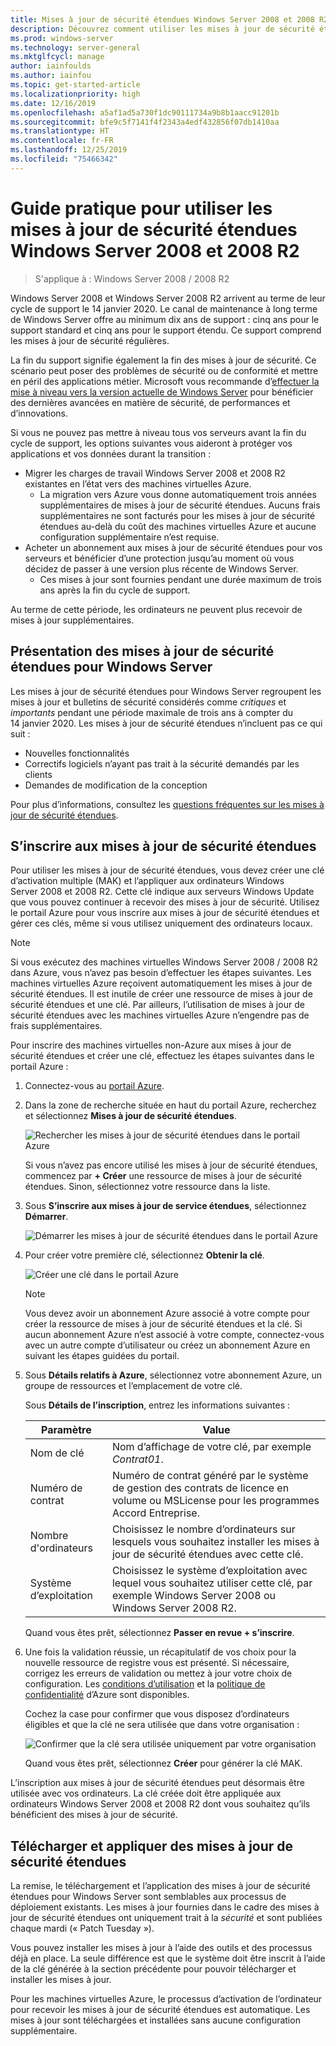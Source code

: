 ```yaml
---
title: Mises à jour de sécurité étendues Windows Server 2008 et 2008 R2
description: Découvrez comment utiliser les mises à jour de sécurité étendues pour Windows Server 2008 et 2008 R2 au terme de leur cycle de support.
ms.prod: windows-server
ms.technology: server-general
ms.mktglfcycl: manage
author: iainfoulds
ms.author: iainfou
ms.topic: get-started-article
ms.localizationpriority: high
ms.date: 12/16/2019
ms.openlocfilehash: a5af1ad5a730f1dc90111734a9b8b1aacc91201b
ms.sourcegitcommit: bfe9c5f7141f4f2343a4edf432856f07db1410aa
ms.translationtype: HT
ms.contentlocale: fr-FR
ms.lasthandoff: 12/25/2019
ms.locfileid: "75466342"
---
```

# <a name="how-to-use-windows-server-2008-and-2008-r2-extended-security-updates-esu"></a>Guide pratique pour utiliser les mises à jour de sécurité étendues Windows Server 2008 et 2008 R2

>S'applique à : Windows Server 2008 / 2008 R2

Windows Server 2008 et Windows Server 2008 R2 arrivent au terme de leur cycle de support le 14 janvier 2020. Le canal de maintenance à long terme de Windows Server offre au minimum dix ans de support : cinq ans pour le support standard et cinq ans pour le support étendu. Ce support comprend les mises à jour de sécurité régulières.

La fin du support signifie également la fin des mises à jour de sécurité. Ce scénario peut poser des problèmes de sécurité ou de conformité et mettre en péril des applications métier. Microsoft vous recommande d’[effectuer la mise à niveau vers la version actuelle de Windows Server](modernize-windows-server-2008.md) pour bénéficier des dernières avancées en matière de sécurité, de performances et d’innovations.

Si vous ne pouvez pas mettre à niveau tous vos serveurs avant la fin du cycle de support, les options suivantes vous aideront à protéger vos applications et vos données durant la transition :

* Migrer les charges de travail Windows Server 2008 et 2008 R2 existantes en l’état vers des machines virtuelles Azure.
    * La migration vers Azure vous donne automatiquement trois années supplémentaires de mises à jour de sécurité étendues. Aucuns frais supplémentaires ne sont facturés pour les mises à jour de sécurité étendues au-delà du coût des machines virtuelles Azure et aucune configuration supplémentaire n’est requise.
* Acheter un abonnement aux mises à jour de sécurité étendues pour vos serveurs et bénéficier d’une protection jusqu’au moment où vous décidez de passer à une version plus récente de Windows Server.
    * Ces mises à jour sont fournies pendant une durée maximum de trois ans après la fin du cycle de support.

Au terme de cette période, les ordinateurs ne peuvent plus recevoir de mises à jour supplémentaires.

## <a name="what-are-extended-security-updates-for-windows-server"></a>Présentation des mises à jour de sécurité étendues pour Windows Server

Les mises à jour de sécurité étendues pour Windows Server regroupent les mises à jour et bulletins de sécurité considérés comme *critiques* et *importants* pendant une période maximale de trois ans à compter du 14 janvier 2020. Les mises à jour de sécurité étendues n’incluent pas ce qui suit :

* Nouvelles fonctionnalités
* Correctifs logiciels n’ayant pas trait à la sécurité demandés par les clients
* Demandes de modification de la conception

Pour plus d’informations, consultez les [questions fréquentes sur les mises à jour de sécurité étendues](https://www.microsoft.com/cloud-platform/extended-security-updates).

## <a name="register-for-extended-security-updates"></a>S’inscrire aux mises à jour de sécurité étendues

Pour utiliser les mises à jour de sécurité étendues, vous devez créer une clé d’activation multiple (MAK) et l’appliquer aux ordinateurs Windows Server 2008 et 2008 R2. Cette clé indique aux serveurs Windows Update que vous pouvez continuer à recevoir des mises à jour de sécurité. Utilisez le portail Azure pour vous inscrire aux mises à jour de sécurité étendues et gérer ces clés, même si vous utilisez uniquement des ordinateurs locaux.

> [!NOTE]
> Si vous exécutez des machines virtuelles Windows Server 2008 / 2008 R2 dans Azure, vous n’avez pas besoin d’effectuer les étapes suivantes. Les machines virtuelles Azure reçoivent automatiquement les mises à jour de sécurité étendues. Il est inutile de créer une ressource de mises à jour de sécurité étendues et une clé. Par ailleurs, l’utilisation de mises à jour de sécurité étendues avec les machines virtuelles Azure n’engendre pas de frais supplémentaires.

Pour inscrire des machines virtuelles non-Azure aux mises à jour de sécurité étendues et créer une clé, effectuez les étapes suivantes dans le portail Azure :

1. Connectez-vous au [portail Azure](https://portal.azure.com/).
1. Dans la zone de recherche située en haut du portail Azure, recherchez et sélectionnez **Mises à jour de sécurité étendues**.

    ![Rechercher les mises à jour de sécurité étendues dans le portail Azure](media/extended-security-updates/esu-portal-search.png)

    Si vous n’avez pas encore utilisé les mises à jour de sécurité étendues, commencez par **+ Créer** une ressource de mises à jour de sécurité étendues. Sinon, sélectionnez votre ressource dans la liste.

1. Sous **S’inscrire aux mises à jour de service étendues**, sélectionnez **Démarrer**.

    ![Démarrer les mises à jour de sécurité étendues dans le portail Azure](media/extended-security-updates/get-started-with-esu.png)

1. Pour créer votre première clé, sélectionnez **Obtenir la clé**.

    ![Créer une clé dans le portail Azure](media/extended-security-updates/get-key.png)

    > [!NOTE]
    > Vous devez avoir un abonnement Azure associé à votre compte pour créer la ressource de mises à jour de sécurité étendues et la clé. Si aucun abonnement Azure n’est associé à votre compte, connectez-vous avec un autre compte d’utilisateur ou créez un abonnement Azure en suivant les étapes guidées du portail.

1. Sous **Détails relatifs à Azure**, sélectionnez votre abonnement Azure, un groupe de ressources et l’emplacement de votre clé.

    Sous **Détails de l’inscription**, entrez les informations suivantes :

    | Paramètre             | Value |
    |---------------------|-------|
    | Nom de clé            | Nom d’affichage de votre clé, par exemple *Contrat01*. |
    | Numéro de contrat    | Numéro de contrat généré par le système de gestion des contrats de licence en volume ou MSLicense pour les programmes Accord Entreprise. |
    | Nombre d'ordinateurs | Choisissez le nombre d’ordinateurs sur lesquels vous souhaitez installer les mises à jour de sécurité étendues avec cette clé. |
    | Système d’exploitation    | Choisissez le système d’exploitation avec lequel vous souhaitez utiliser cette clé, par exemple Windows Server 2008 ou Windows Server 2008 R2. |

    Quand vous êtes prêt, sélectionnez **Passer en revue + s’inscrire**.

1. Une fois la validation réussie, un récapitulatif de vos choix pour la nouvelle ressource de registre vous est présenté. Si nécessaire, corrigez les erreurs de validation ou mettez à jour votre choix de configuration. Les [conditions d’utilisation](https://azure.microsoft.com/support/legal/) et la [politique de confidentialité](https://privacy.microsoft.com/privacystatement) d’Azure sont disponibles.

    Cochez la case pour confirmer que vous disposez d’ordinateurs éligibles et que la clé ne sera utilisée que dans votre organisation :

    ![Confirmer que la clé sera utilisée uniquement par votre organisation](media/extended-security-updates/confirm-key-usage.png)

    Quand vous êtes prêt, sélectionnez **Créer** pour générer la clé MAK.

L’inscription aux mises à jour de sécurité étendues peut désormais être utilisée avec vos ordinateurs. La clé créée doit être appliquée aux ordinateurs Windows Server 2008 et 2008 R2 dont vous souhaitez qu’ils bénéficient des mises à jour de sécurité.

## <a name="download-and-apply-extended-security-updates"></a>Télécharger et appliquer des mises à jour de sécurité étendues

La remise, le téléchargement et l’application des mises à jour de sécurité étendues pour Windows Server sont semblables aux processus de déploiement existants. Les mises à jour fournies dans le cadre des mises à jour de sécurité étendues ont uniquement trait à la *sécurité* et sont publiées chaque mardi (« Patch Tuesday »).

Vous pouvez installer les mises à jour à l’aide des outils et des processus déjà en place. La seule différence est que le système doit être inscrit à l’aide de la clé générée à la section précédente pour pouvoir télécharger et installer les mises à jour.

Pour les machines virtuelles Azure, le processus d’activation de l’ordinateur pour recevoir les mises à jour de sécurité étendues est automatique. Les mises à jour sont téléchargées et installées sans aucune configuration supplémentaire.
